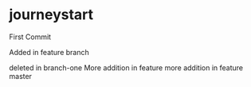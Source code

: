 # journeystart
First Commit

Added in feature branch

deleted in branch-one
More addition in feature
more addition in feature master
